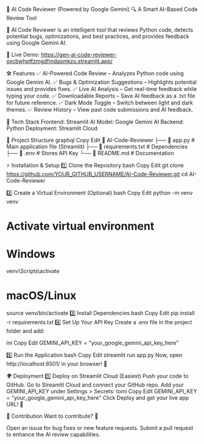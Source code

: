 📌 AI Code Reviewer (Powered by Google Gemini)
🔍 A Smart AI-Based Code Review Tool

🔹 AI Code Reviewer is an intelligent tool that reviews Python code, detects potential bugs, optimizations, and best practices, and provides feedback using Google Gemini AI.

🚀 Live Demo: https://gen-ai-code-reviewer-oxcbwhptfzmgdfmdasmkzu.streamlit.app/

🛠 Features
✅ AI-Powered Code Review – Analyzes Python code using Google Gemini AI.
✅ Bugs & Optimization Suggestions – Highlights potential issues and provides fixes.
✅ Live AI Analysis – Get real-time feedback while typing your code.
✅ Downloadable Reports – Save AI feedback as a .txt file for future reference.
✅ Dark Mode Toggle – Switch between light and dark themes.
✅ Review History – View past code submissions and AI feedback.

🚀 Tech Stack
Frontend: Streamlit
AI Model: Google Gemini AI
Backend: Python
Deployment: Streamlit Cloud

📂 Project Structure
graphql
Copy
Edit
📂 AI-Code-Reviewer
├── 📄 app.py                # Main application file (Streamlit)
├── 📄 requirements.txt      # Dependencies
├── 📄 .env                  # Stores API Key 
└── 📄 README.md             # Documentation

⚡ Installation & Setup
1️⃣ Clone the Repository
bash
Copy
Edit
git clone https://github.com/YOUR_GITHUB_USERNAME/AI-Code-Reviewer.git
cd AI-Code-Reviewer

2️⃣ Create a Virtual Environment (Optional)
bash
Copy
Edit
python -m venv venv
# Activate virtual environment
# Windows
venv\Scripts\activate

# macOS/Linux
source venv/bin/activate
3️⃣ Install Dependencies
bash
Copy
Edit
pip install -r requirements.txt
4️⃣ Set Up Your API Key
Create a .env file in the project folder and add:

ini
Copy
Edit
GEMINI_API_KEY = "your_google_gemini_api_key_here"

5️⃣ Run the Application
bash
Copy
Edit
streamlit run app.py
Now, open http://localhost:8501/ in your browser! 🎉

🌍 Deployment
1️⃣ Deploy on Streamlit Cloud (Easiest)
Push your code to GitHub.
Go to Streamlit Cloud and connect your GitHub repo.
Add your GEMINI_API_KEY under Settings > Secrets:
toml
Copy
Edit
GEMINI_API_KEY = "your_google_gemini_api_key_here"
Click Deploy and get your live app URL! 🚀


🤝 Contribution
Want to contribute? 🚀

Open an issue for bug fixes or new feature requests.
Submit a pull request to enhance the AI review capabilities.
